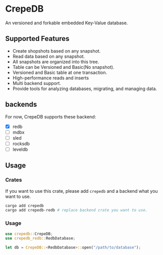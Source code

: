 # CrepeDB

An versioned and forkable embedded Key-Value database.

## Supported Features

- Create shopshots based on any snapshot.
- Read data based on any snapshot.
- All snapshots are organized into this tree.
- Table can be Versioned and Basic(No snapshot).
- Versioned and Basic table at one transaction.
- High-performance reads and inserts
- Multi backend support.
- Provide tools for analyzing databases, migrating, and managing data.

## backends

For now, CrepeDB supports these backend:

- [x] redb
- [ ] mdbx
- [ ] sled
- [ ] rocksdb
- [ ] leveldb

## Usage

### Crates

If you want to use this crate, please add `crepedb` and a backend what you want
to use.

```bash
cargo add crepedb 
cargo add crepedb-redb # replace backend crate you want to use.
```

### Usage

```rust
use crepedb::CrepeDB;
use crepedb_redb::RedbDatabase;

let db = CrepeDB::<RedbDatabase>::open("/path/to/database");
```

